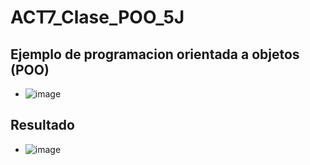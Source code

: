 # ACT7_Clase_POO_5J
## Ejemplo de programacion orientada a objetos (POO)
- ![image](https://github.com/user-attachments/assets/4cdf7fa6-36e2-4128-ad37-1da6ff6cbb94)
## Resultado
- ![image](https://github.com/user-attachments/assets/bebb58b1-7523-45fa-b54b-e6918a90c96a)
